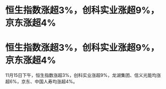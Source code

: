# 恒生指数涨超3%，创科实业涨超9%，京东涨超4%

# 恒生指数涨超3%，创科实业涨超9%，京东涨超4%

11月15日下午，恒生指数涨超3%，创科实业涨超9%，龙湖集团、信义光能均涨超6%，京东、中国人寿均涨超4%。

